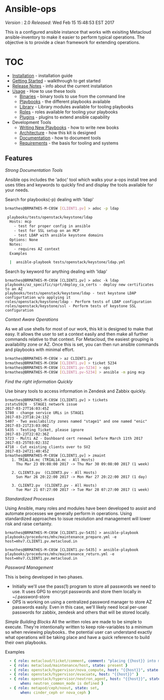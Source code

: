 # Ansible-ops
_Version_ : 2.0
_Released_: Wed Feb 15 15:48:53 EST 2017

This is a configured ansible instance that works with exisiting Metacloud ansible-inventory to make it easier to perform typical operations.  The objective is to provide a clean framework for extending operations.

# TOC
- [Installation](docs/INSTALLATION.md) - installation guide
- [Getting Started](docs/GETTING_STARTED.md) - walkthrough to get started
- [Release Notes](docs/RELEASE_NOTES.md) - info about the current installation
- [Usage](docs/USAGE.md) - How to use these tools
    - [Binaries](bin/README.md) - binary tools to use from the command line
    - [Playbooks](playbooks/README.md) - the different playbooks available
    - [Library](library/README.md) - Library modules available for tooling playbooks
    - [Roles](roles/README.md) - roles available for tooling your playbooks
    - [Plugins](plugins/README.md) - plugins to extend ansible capability
- Development Tools
    - [Writing New Playbooks](docs/NEW_PLAYBOOKS.md) - how to write new books
    - [Architecture](docs/ARCHITECTURE.md) - how this kit is designed
    - [Documentation](docs/DOCUMENTATION.md) - how to document tools
    - [Requirements](docs/REQUIREMENTS.md) - the basis for tooling and systems

## Features
_Strong Documentation Tools_

Ansible ops includes the 'adoc' tool which walks your a-ops install tree and uses titles
and keywords to quickly find and display the tools available for your needs.

Search for playbooks(-p) dealing with 'ldap'

```bash
brmathes@BRMATHES-M-C0SW [CLIENT1.pv] > adoc -p ldap

 playbooks/tests/openstack/keystone/ldap
  Hosts: mcp
    - test for proper config in ansible
    - test for SSL setup on an MCP
    - test LDAP with ansible keystone domains
  Options: None
  Notes:
    - requires AZ context
  Examples

  |  ansible-playbook tests/openstack/keystone/ldap.yml
```

Search by keyword for anything dealing with 'ldap'

```
brmathes@BRMATHES-M-C0SW [CLIENT1.pv] > adoc -k ldap
playbooks/az_specific/sprt/deploy_ca_certs - deploy new certificates to an AZ
playbooks/tests/openstack/keystone/ldap - test keystone LDAP configurtation w/o applying it
roles/openstack/keystone/ldap - Perform tests of LDAP configuration
roles/openstack/keystone/ssl - Perform tests of keystone SSL configuration

```

_Context Aware Operations_

As we all use shells for most of our work, this kit is designed to make that easy.  It allows
the user to set a context easily and then make all further commands relative to that context.
For Metacloud, the easiest grouping is availability zone or AZ. Once this is set, you can
then run ansible commands and playbooks with minimal effort.

```bash
brmathes@BRMATHES-M-C0SW > az CLIENT1.pv
brmathes@BRMATHES-M-C0SW [CLIENT1.pv] > ticket 5234
brmathes@BRMATHES-M-C0SW [CLIENT1.pv-5234] > ops
brmathes@BRMATHES-M-C0SW [CLIENT1.pv-5234] > ansible -m ping mcp
```

_Find the right information Quickly_

Use binary tools to access information in Zendesk and Zabbix quickly.

```
brmathes@BRMATHES-M-C0SW [CLIENT1.pv] > tickets
zstatu5928 - STAGE1 network issue                                         2017-03-27T16:03:45Z
5780 - change service URLs in STAGE1                                2017-03-23T18:24:13Z
5407 - Two availability zones named "stage1" and one named "enic"   2017-03-21T23:03:00Z
5435 - Testing Ticket, please ignore                                2017-03-23T22:02:36Z
5723 - Multi AZ - Dashboard cert renewal before March 11th 2017     2017-03-25T03:02:33Z
4718 - Cut existing clients over to SV2                             2017-03-24T21:40:45Z
brmathes@BRMATHES-M-C0SW [CLIENT1.pv] > zmaint
   1. TRIAL14.mc (TRIAL14.mc - All Hosts)
     Thu Mar 23 09:08:00 2017 -> Thu Mar 30 09:08:00 2017 (1 week)

   2. CLIENT3.pv  (CLIENT3.pv - All Hosts)
     Sun Mar 26 20:22:00 2017 -> Mon Mar 27 20:22:00 2017 (1 day)

   3. CLIENT2.pv  (CLIENT2.pv - All Hosts)
     Tue Mar 21 07:27:00 2017 -> Tue Mar 28 07:27:00 2017 (1 week)
```

_Standardized Processes_

Using Ansible, many roles and modules have been developed to assist and automate processes we
generally perform in operations.  Using standardized approaches to issue resolution and
management will lower risk and raise certainty.

```
brmathes@BRMATHES-M-C0SW [CLIENT1.pv-5435] > ansible-playbook playbooks/procedures/mhv/maintenance_prepare.yml -e host=mhv7.CLIENT1.pv.metacloud.in

brmathes@BRMATHES-M-C0SW [CLIENT1.pv-5435] > ansible-playbook playbooks/procedures/mhv/maintenance_return.yml -e host=mhv7.CLIENT1.pv.metacloud.in
```

_Password Management_

This is being developed in two phases.
- Initially we'll use the pass(1) program to store all passwords we need to use.  It uses GPG to encrypt passwords and store them locally in ~/.password-store
- OPS is working on using a centralized password manager to store AZ passwords easily. Even in this case, we'll likely need local per-user passwords for zabbix, zendesk and others that will be stored locally.

_Simple Building Blocks_
All the written roles are made to be simple to execute.  They're intentionally written to keep role-variables to a minimum so when reviewing playbooks.. the potential user can understand exactly what operations will be taking place and have a quick reference to build their own playbooks.

Examples

```yaml
  - { role: metacloud/ticket/comment, comment: "placing {{host}} into maintenance." }
  - { role: metacloud/maintenance/host, state: present }
  - { role: openstack/hypervisor/nova_compute, host: "{{host}}", state: disable }
  - { role: openstack/hypervisor/evacuate, host: "{{host}}" }
  - { role: openstack/hypervisor/neutron_agent, host: "{{host}}", state: disable,
       when: neutron_common_mode is defined }
  - { role: metapod/ceph/noout, state: set,
       when: cinder_ceph or nova_ceph }
```

